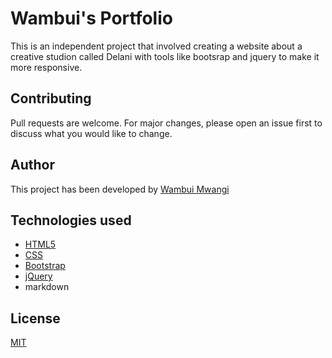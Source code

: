 # Wambui's Portfolio

This is an independent project that involved creating a website about a creative studion called Delani with tools like bootsrap and jquery to make it more responsive.

## Contributing
Pull requests are welcome. For major changes, please open an issue first to discuss what you would like to change.

## Author
This project has been developed by [Wambui Mwangi](https://github.com/mwangiwambui)

## Technologies used

* [HTML5](https://github.com/topics/html5)
* [CSS](https://github.com/topics/css3)
* [Bootstrap](https://github.com/topics/bootstrap)
* [jQuery](https://github.com/topics/javascript)
* markdown

## License
[MIT](https://choosealicense.com/licenses/mit/)

